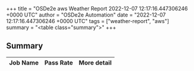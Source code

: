 +++
title = "OSDe2e aws Weather Report 2022-12-07 12:17:16.447306246 +0000 UTC"
author = "OSDe2e Automation"
date = "2022-12-07 12:17:16.447306246 +0000 UTC"
tags = ["weather-report", "aws"]
summary = "<table class=\"summary\"></table>"
+++
## Summary

| Job Name | Pass Rate | More detail |
|----------|-----------|-------------|




